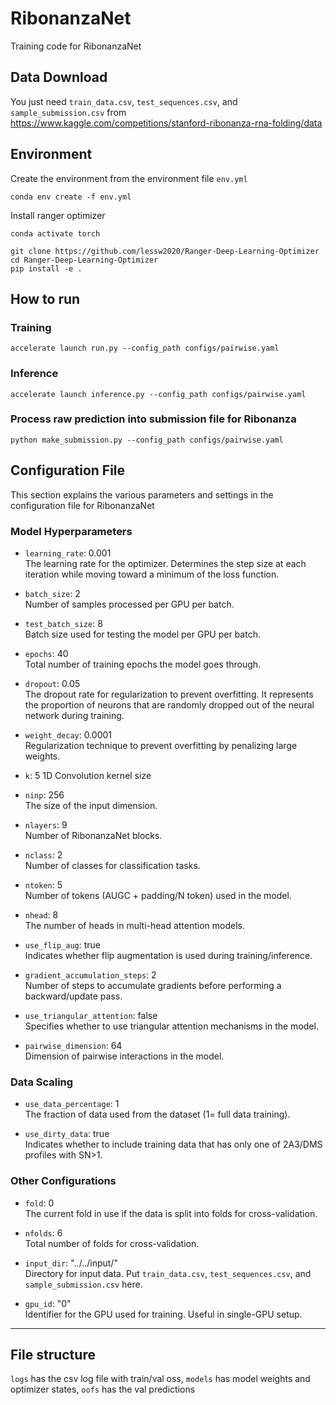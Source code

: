 # RibonanzaNet

Training code for RibonanzaNet

## Data Download

You just need ```train_data.csv```, ```test_sequences.csv```, and ```sample_submission.csv``` from 
https://www.kaggle.com/competitions/stanford-ribonanza-rna-folding/data

## Environment

Create the environment from the environment file ```env.yml```

```conda env create -f env.yml```

Install ranger optimizer

```conda activate torch```

```
git clone https://github.com/lessw2020/Ranger-Deep-Learning-Optimizer
cd Ranger-Deep-Learning-Optimizer
pip install -e .
``` 

## How to run

### Training
```accelerate launch run.py --config_path configs/pairwise.yaml```

### Inference
```accelerate launch inference.py --config_path configs/pairwise.yaml```

### Process raw prediction into submission file for Ribonanza
```python make_submission.py --config_path configs/pairwise.yaml```


## Configuration File

This section explains the various parameters and settings in the configuration file for RibonanzaNet

### Model Hyperparameters
- `learning_rate`: 0.001  
  The learning rate for the optimizer. Determines the step size at each iteration while moving toward a minimum of the loss function.

- `batch_size`: 2  
  Number of samples processed per GPU per batch. 

- `test_batch_size`: 8  
  Batch size used for testing the model per GPU per batch.

- `epochs`: 40  
  Total number of training epochs the model goes through.

- `dropout`: 0.05  
  The dropout rate for regularization to prevent overfitting. It represents the proportion of neurons that are randomly dropped out of the neural network during training.

- `weight_decay`: 0.0001  
  Regularization technique to prevent overfitting by penalizing large weights.

- `k`: 5
  1D Convolution kernel size

- `ninp`: 256  
  The size of the input dimension.

- `nlayers`: 9  
  Number of RibonanzaNet blocks.

- `nclass`: 2  
  Number of classes for classification tasks.

- `ntoken`: 5  
  Number of tokens (AUGC + padding/N token) used in the model.

- `nhead`: 8  
  The number of heads in multi-head attention models.

- `use_flip_aug`: true  
  Indicates whether flip augmentation is used during training/inference.

- `gradient_accumulation_steps`: 2  
  Number of steps to accumulate gradients before performing a backward/update pass.

- `use_triangular_attention`: false  
  Specifies whether to use triangular attention mechanisms in the model.

- `pairwise_dimension`: 64  
  Dimension of pairwise interactions in the model.

### Data Scaling
- `use_data_percentage`: 1  
  The fraction of data used from the dataset (1= full data training).

- `use_dirty_data`: true  
  Indicates whether to include training data that has only one of 2A3/DMS profiles with SN>1. 

### Other Configurations
- `fold`: 0  
  The current fold in use if the data is split into folds for cross-validation.

- `nfolds`: 6  
  Total number of folds for cross-validation.

- `input_dir`: "../../input/"  
  Directory for input data. Put ```train_data.csv```, ```test_sequences.csv```, and ```sample_submission.csv``` here. 

- `gpu_id`: "0"  
  Identifier for the GPU used for training. Useful in single-GPU setup.

---

## File structure
 
```logs``` has the csv log file with train/val oss,
```models``` has model weights and optimizer states,
```oofs``` has the val predictions




